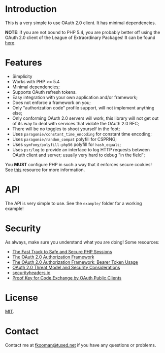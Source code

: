 # Introduction
This is a very simple to use OAuth 2.0 client. It has minimal dependencies.

**NOTE**: if you are not bound to PHP 5.4, you are probably better off using 
the OAuth 2.0 client of the League of Extraordinary Packages! It can be found 
[here](http://oauth2-client.thephpleague.com/).

# Features

* Simplicity
* Works with PHP >= 5.4
* Minimal dependencies;
* Supports OAuth refresh tokens.
* Easy integration with your own application and/or framework;
* Does not enforce a framework on you;
* Only "authorization code" profile support, will not implement anything else;
* Only conforming OAuth 2.0 servers will work, this library will not get out of 
  its way to deal with services that violate the OAuth 2.0 RFC;
* There will be no toggles to shoot yourself in the foot;
* Uses `paragonie/constant_time_encoding` for constant time encoding;
* Uses `paragonie/random_compat` polyfill for CSPRNG;
* Uses `symfony/polyfill-php56` polyfill for `hash_equals`;
* Uses `psr/log` to provide an interface to log HTTP requests between OAuth
  client and server; usually very hard to debug "in the field";

You **MUST** configure PHP in such a way that it enforces secure cookies! 
See 
[this](https://paragonie.com/blog/2015/04/fast-track-safe-and-secure-php-sessions) 
resource for more information.

# API

The API is very simple to use. See the `example/` folder for a working example!

# Security

As always, make sure you understand what you are doing! Some resources:

* [The Fast Track to Safe and Secure PHP Sessions](https://paragonie.com/blog/2015/04/fast-track-safe-and-secure-php-sessions)
* [The OAuth 2.0 Authorization Framework](https://tools.ietf.org/html/rfc6749)
* [The OAuth 2.0 Authorization Framework: Bearer Token Usage](https://tools.ietf.org/html/rfc6750)
* [OAuth 2.0 Threat Model and Security Considerations](https://tools.ietf.org/html/rfc6819)
* [securityheaders.io](https://securityheaders.io/)
* [Proof Key for Code Exchange by OAuth Public Clients](https://tools.ietf.org/html/rfc7636)

# License

[MIT](LICENSE).

# Contact

Contact me at [fkooman@tuxed.net](mailto:fkooman@tuxed.net) if you have any
questions or problems.
